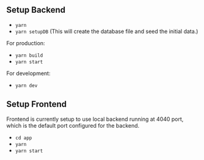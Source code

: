 ## Setup Backend

- `yarn`
- `yarn setupDB` (This will create the database file and seed the initial data.)

For production:

- `yarn build`
- `yarn start`

For development:

- `yarn dev`

## Setup Frontend

Frontend is currently setup to use local backend running at 4040 port, which is the default port configured for the backend.

- `cd app`
- `yarn`
- `yarn start`
